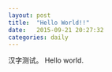 ```yaml
---
layout: post
title:  "Hello World!!"
date:   2015-09-21 20:27:32
categories: daily
---
```


汉字测试。
Hello world.